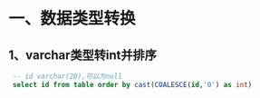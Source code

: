# 一、数据类型转换

## 1、varchar类型转int并排序

```sql
 -- id varchar(20),可以为null
 select id from table order by cast(COALESCE(id,'0') as int)
```

